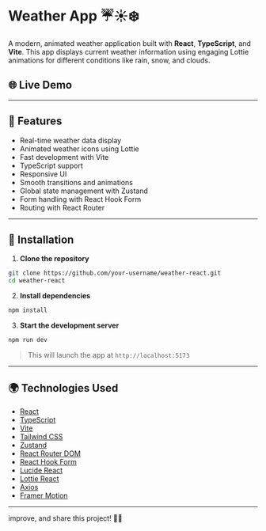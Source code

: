 # Weather App ☔️☀️❄️

A modern, animated weather application built with **React**, **TypeScript**, and **Vite**. This app displays current weather information using engaging Lottie animations for different conditions like rain, snow, and clouds.

## 🌐 Live Demo

---

## 🚀 Features

* Real-time weather data display
* Animated weather icons using Lottie
* Fast development with Vite
* TypeScript support
* Responsive UI
* Smooth transitions and animations
* Global state management with Zustand
* Form handling with React Hook Form
* Routing with React Router

---

## 🛌 Installation

1. **Clone the repository**

```bash
git clone https://github.com/your-username/weather-react.git
cd weather-react
```

2. **Install dependencies**

```bash
npm install
```

3. **Start the development server**

```bash
npm run dev
```

> This will launch the app at `http://localhost:5173`

---

## 🌍 Technologies Used

* [React](https://reactjs.org/)
* [TypeScript](https://www.typescriptlang.org/)
* [Vite](https://vitejs.dev/)
* [Tailwind CSS](https://tailwindcss.com/)
* [Zustand](https://zustand-demo.pmnd.rs/)
* [React Router DOM](https://reactrouter.com/)
* [React Hook Form](https://react-hook-form.com/)
* [Lucide React](https://lucide.dev/)
* [Lottie React](https://github.com/Gamote/lottie-react)
* [Axios](https://axios-http.com/)
* [Framer Motion](https://www.framer.com/motion/)

---

improve, and share this project! 🚀🎸
